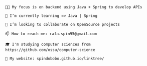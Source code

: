 
    🧑‍💼 My focus is on backend using Java + Spring to develop APIs

    🌱 I’m currently learning => Java | Spring

    👯 I’m looking to collaborate on OpenSource projects

    📫 How to reach me: rafa.spin95@gmail.com

    🎓 I'm studying computer sciences from https://github.com/ossu/computer-science

    🌱 My website: spindobobo.github.io/linktree/

